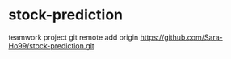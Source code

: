 # stock-prediction
teamwork project
git remote add origin https://github.com/Sara-Ho99/stock-prediction.git

